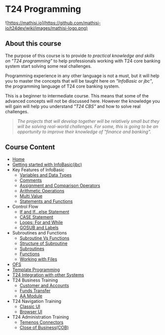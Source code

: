 # T24 Programming

![https://mathisi.io](https://github.com/mathisi-io/t24dev/wiki/images/mathisi-logo.png)

## About this course

The purpose of this course is to provide _to practical knowledge and skills on "T24 programming"_ to help professionals working with T24 core banking system start solving some real challenges.

Programming experience in any other language is not a must, but it will help you to master the concepts that will be taught here on _"InfoBasic or jbc"_, the programming language of T24 core banking system.

This is a beginner to intermediate course. This means that some of the advanced concepts will not be discussed here. However the knowledge you will gain will help you understand _"T24 CBS"_ and how to solve real challenges.

> _The projects that will develop together will be relatively small but they will be solving real-world challenges. For some, this is going to be an opportunity to improve their knowledge of "finance and banking"._

## Course Content

- [Home](https://github.com/mathisi-io/t24dev/wiki)
- [Getting started with InfoBasic(jbc)](https://github.com/mathisi-io/t24dev/wiki/Getting-started)
- Key Features of InfoBasic
  - [Variables and Data Types](https://github.com/mathisi-io/t24dev/wiki/Variables-and-Data-Types)
  - [Comments](https://github.com/mathisi-io/t24dev/wiki/Comments)
  - [Assignment and Comparison Operators](https://github.com/mathisi-io/t24dev/wiki/Operators)
  - [Arithmetic Operations](https://github.com/mathisi-io/t24dev/wiki/Arithmetics)
  - [Multi Value](https://github.com/mathisi-io/t24dev/wiki/Multi-value)
  - [Statements and Functions](https://github.com/mathisi-io/t24dev/wiki/Statements-and-Functions)
- Control Flow
  - [If and If...else Statement](https://github.com/mathisi-io/t24dev/wiki/If-Else)
  - [CASE Statement](https://github.com/mathisi-io/t24dev/wiki/Case)
  - [Loops: For and While](https://github.com/mathisi-io/t24dev/wiki/Loops)
  - [GOSUB and Labels](https://github.com/mathisi-io/t24dev/wiki/Labels)
- Subroutines and Functions
  - [Subroutine Vs Functions](https://github.com/mathisi-io/t24dev/wiki/Subroutine-Vs-Functions)
  - [Structure of Subroutine](https://github.com/mathisi-io/t24dev/wiki/Structure-of-Subroutine)
  - [Subroutines](https://github.com/mathisi-io/t24dev/wiki/Subroutines)
  - [Functions](https://github.com/mathisi-io/t24dev/wiki/Functions)
  - [Working with Files](https://github.com/mathisi-io/t24dev/wiki/Files)
- [OFS](https://github.com/mathisi-io/t24dev/wiki/OFS)
- [Template Programming](https://github.com/mathisi-io/t24dev/wiki/Template-Programming)
- [T24 Integration with other Systems](https://github.com/mathisi-io/t24dev/wiki/Integration)
- T24 Business Training
  - [Customer and Accounts](https://github.com/mathisi-io/t24dev/wiki/cu-ac)
  - [Funds Transfer](https://github.com/mathisi-io/t24dev/wiki/funds-transfer)
  - [AA Module](https://github.com/mathisi-io/t24dev/wiki/aa)
- T24 Navigation Training
  - [Classic UI](https://github.com/mathisi-io/t24dev/wiki/navigation-classic)
  - [Browser UI](https://github.com/mathisi-io/t24dev/wiki/navigation-browser)
- T24 Administration Training
  - [Temenos Connectors](https://github.com/mathisi-io/t24dev/wiki/Temenos-Connectors)
  - [Close of Business(COB)](https://github.com/mathisi-io/t24dev/wiki/cob)
